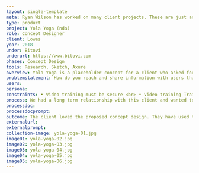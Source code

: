 ```yaml
---
layout: single-template
meta: Ryan Wilson has worked on many client projects. These are just an example of some of the excellent product design work that he could do on your project.
type: product
project: Yola Yoga (nda)
role: Concept Designer
client: Lowes
year: 2018
under: Bitovi
underurl: https://www.bitovi.com
phases: Concept Design
tools: Research, Sketch, Axure
overview: Yola Yoga is a placeholder concept for a client who asked for us to not publicly share information about their application. While we can't share information about the real client's product, we can say that it is an innovative, online, remote training method that has benefited many durning COVID-19 lockdown.
problemstatement: How do you reach and share information with users that are across the world? Our client had a unique solution that follows strict privacy laws while still allowing real-time video training and student engagement. We helped out client realize this concept as a usable product.
users:
persona:
constraints: • Video training must be secure <br> • Video training Trainers must have access to review their videos from home, even if the video was recorded on a device on location <br> • Starting and stopping video recordings and taking still images from the camera feed must be simple and hands-free <br> • Multiple video sources may be provided to the outgoing main feed
process: We had a long term relationship with this client and wanted to recommend some functional and aesthetic improvements to their product.
processdoc:
processdocprompt:
outcome: The client loved the proposed concept design. They have used the screens and updated flow to help generate more interest and funding for their product.
externalurl:
externalprompt:
collection-image: yola-yoga-01.jpg
image01: yola-yoga-02.jpg
image02: yola-yoga-03.jpg
image03: yola-yoga-04.jpg
image04: yola-yoga-05.jpg
image05: yola-yoga-06.jpg
---
```

